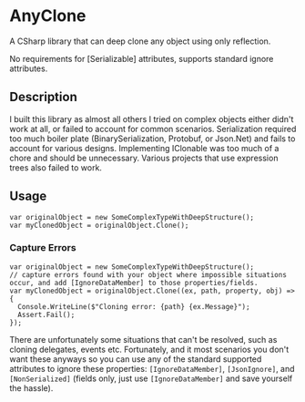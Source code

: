 # AnyClone

A CSharp library that can deep clone any object using only reflection.

No requirements for [Serializable] attributes, supports standard ignore attributes.

## Description

I built this library as almost all others I tried on complex objects either didn't work at all, or failed to account for common scenarios. Serialization required too much boiler plate (BinarySerialization, Protobuf, or Json.Net) and fails to account for various designs. Implementing IClonable was too much of a chore and should be unnecessary. Various projects that use expression trees also failed to work.

## Usage

```
var originalObject = new SomeComplexTypeWithDeepStructure();
var myClonedObject = originalObject.Clone();
```

### Capture Errors
```
var originalObject = new SomeComplexTypeWithDeepStructure();
// capture errors found with your object where impossible situations occur, and add [IgnoreDataMember] to those properties/fields.
var myClonedObject = originalObject.Clone((ex, path, property, obj) => {
  Console.WriteLine($"Cloning error: {path} {ex.Message}");
  Assert.Fail();
});
```
There are unfortunately some situations that can't be resolved, such as cloning delegates, events etc. Fortunately, and it most scenarios you don't want these anyways so you can use any of the standard supported attributes to ignore these properties: `[IgnoreDataMember]`, `[JsonIgnore]`, and `[NonSerialized]` (fields only, just use `[IgnoreDataMember]` and save yourself the hassle).
